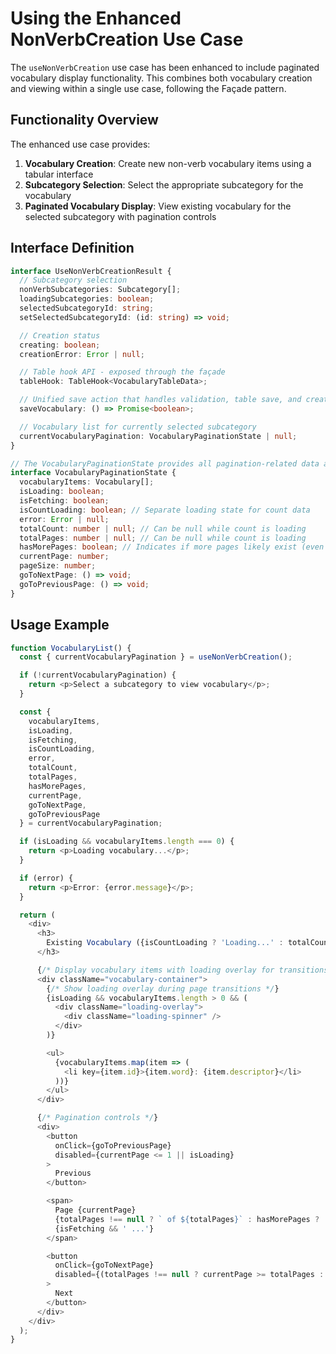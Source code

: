 # Using the Enhanced NonVerbCreation Use Case

The `useNonVerbCreation` use case has been enhanced to include paginated vocabulary display functionality. This combines both vocabulary creation and viewing within a single use case, following the Façade pattern.

## Functionality Overview

The enhanced use case provides:

1. **Vocabulary Creation**: Create new non-verb vocabulary items using a tabular interface
2. **Subcategory Selection**: Select the appropriate subcategory for the vocabulary
3. **Paginated Vocabulary Display**: View existing vocabulary for the selected subcategory with pagination controls

## Interface Definition

```typescript
interface UseNonVerbCreationResult {
  // Subcategory selection
  nonVerbSubcategories: Subcategory[];
  loadingSubcategories: boolean;
  selectedSubcategoryId: string;
  setSelectedSubcategoryId: (id: string) => void;

  // Creation status
  creating: boolean;
  creationError: Error | null;

  // Table hook API - exposed through the façade
  tableHook: TableHook<VocabularyTableData>;

  // Unified save action that handles validation, table save, and creation
  saveVocabulary: () => Promise<boolean>;

  // Vocabulary list for currently selected subcategory
  currentVocabularyPagination: VocabularyPaginationState | null;
}

// The VocabularyPaginationState provides all pagination-related data and controls
interface VocabularyPaginationState {
  vocabularyItems: Vocabulary[];
  isLoading: boolean;
  isFetching: boolean;
  isCountLoading: boolean; // Separate loading state for count data
  error: Error | null;
  totalCount: number | null; // Can be null while count is loading
  totalPages: number | null; // Can be null while count is loading
  hasMorePages: boolean; // Indicates if more pages likely exist (even when count is loading)
  currentPage: number;
  pageSize: number;
  goToNextPage: () => void;
  goToPreviousPage: () => void;
}
```

## Usage Example

```typescript
function VocabularyList() {
  const { currentVocabularyPagination } = useNonVerbCreation();

  if (!currentVocabularyPagination) {
    return <p>Select a subcategory to view vocabulary</p>;
  }

  const {
    vocabularyItems,
    isLoading,
    isFetching,
    isCountLoading,
    error,
    totalCount,
    totalPages,
    hasMorePages,
    currentPage,
    goToNextPage,
    goToPreviousPage
  } = currentVocabularyPagination;

  if (isLoading && vocabularyItems.length === 0) {
    return <p>Loading vocabulary...</p>;
  }

  if (error) {
    return <p>Error: {error.message}</p>;
  }

  return (
    <div>
      <h3>
        Existing Vocabulary ({isCountLoading ? 'Loading...' : totalCount ?? 'Many'} items)
      </h3>

      {/* Display vocabulary items with loading overlay for transitions */}
      <div className="vocabulary-container">
        {/* Show loading overlay during page transitions */}
        {isLoading && vocabularyItems.length > 0 && (
          <div className="loading-overlay">
            <div className="loading-spinner" />
          </div>
        )}

        <ul>
          {vocabularyItems.map(item => (
            <li key={item.id}>{item.word}: {item.descriptor}</li>
          ))}
        </ul>
      </div>

      {/* Pagination controls */}
      <div>
        <button
          onClick={goToPreviousPage}
          disabled={currentPage <= 1 || isLoading}
        >
          Previous
        </button>

        <span>
          Page {currentPage}
          {totalPages !== null ? ` of ${totalPages}` : hasMorePages ? ' (more pages available)' : ''}
          {isFetching && ' ...'}
        </span>

        <button
          onClick={goToNextPage}
          disabled={(totalPages !== null ? currentPage >= totalPages : !hasMorePages) || isLoading}
        >
          Next
        </button>
      </div>
    </div>
  );
}
```
